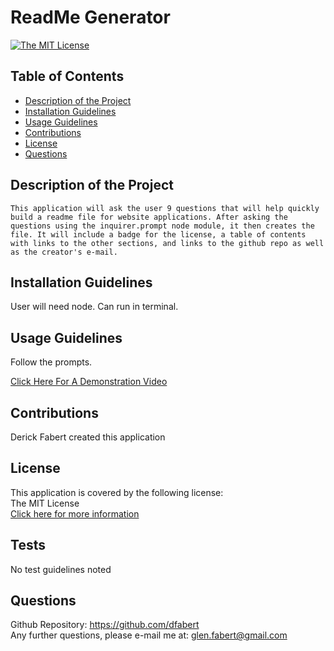 
  
  # ReadMe Generator
 
  [![The MIT License](https://img.shields.io/badge/License-MIT-yellow.svg)](https://opensource.org/licenses/MIT)
  

  ## Table of Contents
  * [Description of the Project](#Description-of-the-project)
  * [Installation Guidelines](#Installation-Guidelines)
  * [Usage Guidelines](#Usage-Guidelines)
  * [Contributions](#Contributions)
  * [License](#License)
  * [Questions](#Questions)

  ## Description of the Project
    This application will ask the user 9 questions that will help quickly build a readme file for website applications. After asking the questions using the inquirer.prompt node module, it then creates the file. It will include a badge for the license, a table of contents with links to the other sections, and links to the github repo as well as the creator's e-mail.

  ## Installation Guidelines
  User will need node.  Can run in terminal.

  ## Usage Guidelines
  Follow the prompts. 

  [Click Here For A Demonstration Video](https://dfabert.github.io/ReadMeGenerator/2020-09-09%2021-56-05.mp4)

  ## Contributions
  Derick Fabert created this application

  ## License
  This application is covered by the following license:  
  The MIT License  
  [Click here for more information](https://opensource.org/licenses/MIT)

  ## Tests
  No test guidelines noted

  ## Questions
  Github Repository: https://github.com/dfabert  
  Any further questions, please e-mail me at:  glen.fabert@gmail.com


  
  